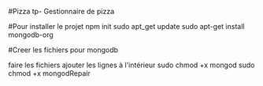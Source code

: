 #Pizza tp- 
Gestionnaire de pizza

#Pour installer le projet
npm init
sudo apt_get update
sudo apt-get install mongodb-org

#Creer les fichiers pour mongodb

faire les fichiers
ajouter les lignes à l'intérieur
sudo chmod +x mongod
sudo chmod +x mongodRepair